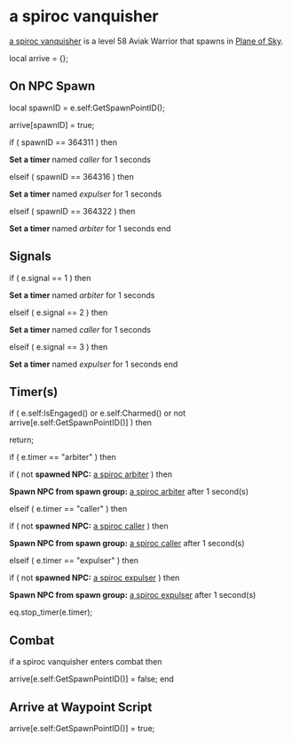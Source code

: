 # a spiroc vanquisher



[a spiroc vanquisher](/npc/71009) is a level 58 Aviak Warrior that spawns in [Plane of Sky](/zone/71).

local arrive = {};



## On NPC Spawn

local spawnID = e.self:GetSpawnPointID();

arrive[spawnID] = true;


if ( spawnID == 364311 ) then 


**Set a timer** named *caller* for 1 seconds




elseif ( spawnID == 364316 ) then 


**Set a timer** named *expulser* for 1 seconds



elseif ( spawnID == 364322 ) then 


**Set a timer** named *arbiter* for 1 seconds
end



## Signals


if ( e.signal == 1 ) then


**Set a timer** named *arbiter* for 1 seconds




elseif ( e.signal == 2 ) then


**Set a timer** named *caller* for 1 seconds




elseif ( e.signal == 3 ) then


**Set a timer** named *expulser* for 1 seconds
end



## Timer(s)

if ( e.self:IsEngaged() or e.self:Charmed() or not arrive[e.self:GetSpawnPointID()] ) then


return;



if ( e.timer == "arbiter" ) then


if ( not **spawned NPC:**  [a spiroc arbiter](/npc/71008) ) then 



**Spawn NPC from spawn group:** [a spiroc arbiter](/npc/364315) after 1 second(s)





elseif ( e.timer == "caller" ) then


if ( not **spawned NPC:**  [a spiroc caller](/npc/71015) ) then 



**Spawn NPC from spawn group:** [a spiroc caller](/npc/364310) after 1 second(s)




elseif ( e.timer == "expulser" ) then


if ( not **spawned NPC:**  [a spiroc expulser](/npc/71011) ) then 



**Spawn NPC from spawn group:** [a spiroc expulser](/npc/364321) after 1 second(s)




eq.stop_timer(e.timer);


## Combat

if  a spiroc vanquisher enters combat  then


arrive[e.self:GetSpawnPointID()] = false;
end



## Arrive at Waypoint Script

arrive[e.self:GetSpawnPointID()] = true;